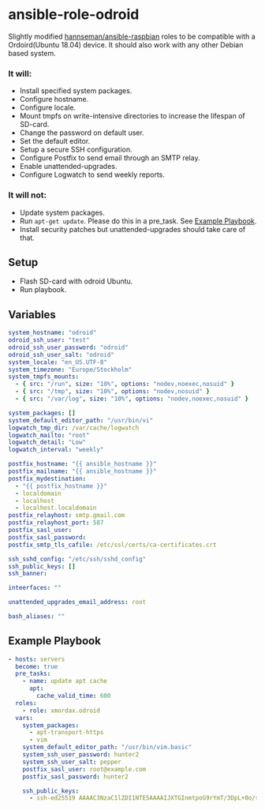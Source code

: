 # ansible-role-odroid

Slightly modified [hannseman/ansible-raspbian](https://github.com/hannseman/ansible-raspbian) roles to be compatible
with a Ordoird(Ubuntu 18.04) device. It should also work with any other Debian based system.

### It will:

 * Install specified system packages.
 * Configure hostname.
 * Configure locale.
 * Mount tmpfs on write-intensive directories to increase the lifespan of SD-card. 
 * Change the password on default user.
 * Set the default editor.
 * Setup a secure SSH configuration.
 * Configure Postfix to send email through an SMTP relay.
 * Enable unattended-upgrades.
 * Configure Logwatch to send weekly reports.

### It will not:

 * Update system packages.
 * Run `apt-get update`. Please do this in a pre_task. See [Example Playbook](#example-playbook).
 * Install security patches but unattended-upgrades should take care of that. 

## Setup
* Flash SD-card with odroid Ubuntu.
* Run playbook.

## Variables

```yaml
system_hostname: "odroid"
odroid_ssh_user: "test"
odroid_ssh_user_password: "odroid"
odroid_ssh_user_salt: "odroid"
system_locale: "en_US.UTF-8"
system_timezone: "Europe/Stockholm"
system_tmpfs_mounts:
  - { src: "/run", size: "10%", options: "nodev,noexec,nosuid" }
  - { src: "/tmp", size: "10%", options: "nodev,nosuid" }
  - { src: "/var/log", size: "10%", options: "nodev,noexec,nosuid" }

system_packages: []
system_default_editor_path: "/usr/bin/vi"
logwatch_tmp_dir: /var/cache/logwatch
logwatch_mailto: "root"
logwatch_detail: "Low"
logwatch_interval: "weekly"

postfix_hostname: "{{ ansible_hostname }}"
postfix_mailname: "{{ ansible_hostname }}"
postfix_mydestination:
  - "{{ postfix_hostname }}"
  - localdomain
  - localhost
  - localhost.localdomain
postfix_relayhost: smtp.gmail.com
postfix_relayhost_port: 587
postfix_sasl_user:
postfix_sasl_password:
postfix_smtp_tls_cafile: /etc/ssl/certs/ca-certificates.crt

ssh_sshd_config: "/etc/ssh/sshd_config"
ssh_public_keys: []
ssh_banner:

inteerfaces: ""

unattended_upgrades_email_address: root

bash_aliases: ""
```

## Example Playbook
```yaml
- hosts: servers
  become: true
  pre_tasks:
    - name: update apt cache
      apt:
        cache_valid_time: 600
  roles:
    - role: xmordax.odroid
  vars:
    system_packages:
      - apt-transport-https
      - vim
    system_default_editor_path: "/usr/bin/vim.basic"
    system_ssh_user_password: hunter2
    system_ssh_user_salt: pepper
    postfix_sasl_user: root@example.com
    postfix_sasl_password: hunter2

    ssh_public_keys:
      - ssh-ed25519 AAAAC3NzaC1lZDI1NTE5AAAAIJXTGInmtpoG9rYmT/3DpL+0o/sH2shys+NwJLo8NnCj
```
